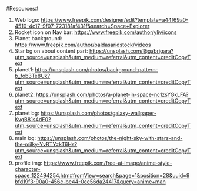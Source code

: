 #Resources#
1. Web logo: https://www.freepik.com/designer/edit?template=a44f69a0-4510-4c17-9f07-723181af431f&search=Space+Explorer
2. Rocket icon on Nav bar: https://www.freepik.com/author/yliv/icons
3. Planet background: https://www.freepik.com/author/baldasaridstock/videos
4. Star bg on about content part: https://unsplash.com/@gabrigara?utm_source=unsplash&utm_medium=referral&utm_content=creditCopyText
5. planet1: https://unsplash.com/photos/background-pattern-b_fob3Te8Uk?utm_source=unsplash&utm_medium=referral&utm_content=creditCopyText
6. planet2: https://unsplash.com/photos/a-planet-in-space-nc1zsYGkLFA?utm_source=unsplash&utm_medium=referral&utm_content=creditCopyText
7. planet bg: https://unsplash.com/photos/galaxy-wallpaper-KvgB81s4dF0?utm_source=unsplash&utm_medium=referral&utm_content=creditCopyText
8. main bg: https://unsplash.com/photos/the-night-sky-with-stars-and-the-milky-YvRTYzkT6Hs?utm_source=unsplash&utm_medium=referral&utm_content=creditCopyText
9. profile img: https://www.freepik.com/free-ai-image/anime-style-character-space_122494254.htm#fromView=search&page=1&position=28&uuid=9bfd19f3-90a0-456c-be44-0ce56da24417&query=anime+man        
      